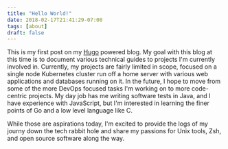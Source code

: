 ```yaml
---
title: "Hello World!"
date: 2018-02-17T21:41:29-07:00
tags: [about]
draft: false 
---
```


This is my first post on my [Hugo](https://gohugo.io) powered blog. My goal with this blog at this time is to document various technical guides to projects I'm currently involved in. Currently, my projects are fairly limited in scope, focused on a single node Kubernetes cluster run off a home server with various web applications and databases running on it. In the future, I hope to move from some of the more DevOps focused tasks I'm working on to more code-centric projects. My
day job has me writing software tests in Java, and I have experience with JavaScript, but I'm interested in learning the finer points of Go and a low level language like C. 

While those are aspirations today, I'm excited to provide the logs of my journy down the tech rabbit hole and share my passions for Unix tools, Zsh, and open source software along the way. 
